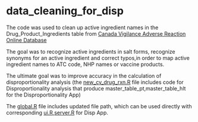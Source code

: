 # data_cleaning_for_disp

The code was used to clean up active ingredient names in the Drug_Product_Ingredients table from [Canada Vigilance Adverse Reaction Online Database](https://www.canada.ca/en/health-canada/services/drugs-health-products/medeffect-canada/adverse-reaction-database/canada-vigilance-adverse-reaction-online-database-data-structures.html)

The goal was to recognize active ingredients in salt forms, recognize synonyms for an active ingredient and correct typos,in order to map
active ingredient names to ATC code, NHP names or vaccine products.

The ultimate goal was to improve accuracy in the calculation of disproportionality analysis (the [new_cv_drug_rxn.R](https://github.com/hres/data_cleaning_for_disp/blob/master/new_cv_drug_rxn) file includes code for Disproportionality analysis that produce master_table_pt,master_table_hlt for the Disproportionality App)

The [global.R](https://github.com/hres/data_cleaning_for_disp/blob/master/global.R) file includes updated file path, which can be used directly with corresponding [ui.R](https://github.com/hres/cvapps/blob/master/apps/shinydisp2/ui.R),[server.R](https://github.com/hres/cvapps/blob/master/apps/shinydisp2/server.R) for Disp App.
